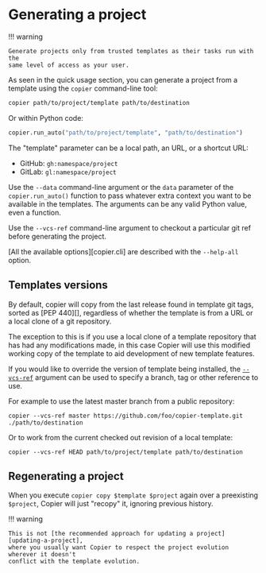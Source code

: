 # Generating a project

!!! warning

    Generate projects only from trusted templates as their tasks run with the
    same level of access as your user.

As seen in the quick usage section, you can generate a project from a template using the
`copier` command-line tool:

```bash
copier path/to/project/template path/to/destination
```

Or within Python code:

```python
copier.run_auto("path/to/project/template", "path/to/destination")
```

The "template" parameter can be a local path, an URL, or a shortcut URL:

-   GitHub: `gh:namespace/project`
-   GitLab: `gl:namespace/project`

Use the `--data` command-line argument or the `data` parameter of the
`copier.run_auto()` function to pass whatever extra context you want to be available in
the templates. The arguments can be any valid Python value, even a function.

Use the `--vcs-ref` command-line argument to checkout a particular git ref before
generating the project.

[All the available options][copier.cli] are described with the `--help-all` option.

## Templates versions

By default, copier will copy from the last release found in template git tags, sorted
as [PEP 440][], regardless of whether the template is from a URL or a local clone of a
git repository. 

The exception to this is if you use a local clone of a template repository that
has had any modifications made, in this case Copier will use this modified working copy
of the template to aid development of new template features.

If you would like to override the version of template being installed, the 
[`--vcs-ref`](../configuring/#vcs_ref) argument can be used to specify a branch, tag
or other reference to use.

For example to use the latest master branch from a public repository:
```
copier --vcs-ref master https://github.com/foo/copier-template.git ./path/to/destination
```

Or to work from the current checked out revision of a local template:
```
copier --vcs-ref HEAD path/to/project/template path/to/destination
```

## Regenerating a project

When you execute `copier copy $template $project` again over a preexisting `$project`,
Copier will just "recopy" it, ignoring previous history.

!!! warning

    This is not [the recommended approach for updating a project][updating-a-project],
    where you usually want Copier to respect the project evolution wherever it doesn't
    conflict with the template evolution.
